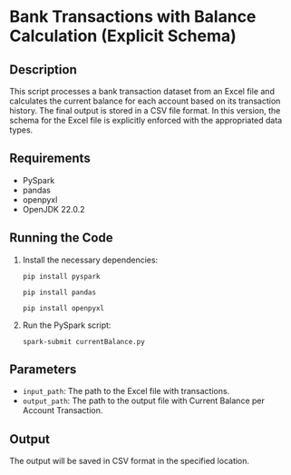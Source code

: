 # Bank Transactions with Balance Calculation (Explicit Schema)

## Description
This script processes a bank transaction dataset from an Excel file and calculates the current balance for each account based on its transaction history. The final output is stored in a CSV file format. In this version, the schema for the Excel file is explicitly enforced with the appropriated data types.

## Requirements
- PySpark
- pandas
- openpyxl
- OpenJDK 22.0.2

## Running the Code

1. Install the necessary dependencies:
    ```
    pip install pyspark
    ```
    
    ```
    pip install pandas
    ```

    ```
    pip install openpyxl
    ```

2. Run the PySpark script:
    ```
    spark-submit currentBalance.py
    ```

## Parameters
- `input_path`: The path to the Excel file with transactions.
- `output_path`: The path to the output file with Current Balance per Account Transaction.

## Output
The output will be saved in CSV format in the specified location.
